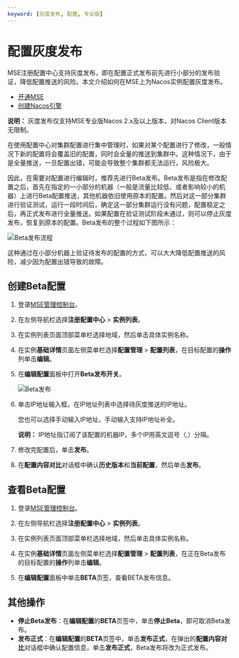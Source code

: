 ```yaml
---
keyword: [灰度发布, 配置, 专业版]
---
```


# 配置灰度发布

MSE注册配置中心支持灰度发布，即在配置正式发布前先进行小部分的发布验证，降低配置推送的风险。本文介绍如何在MSE上为Nacos实例配置灰度发布。

-   [开通MSE](https://www.aliyun.com/product/mse)
-   [创建Nacos引擎](/cn.zh-CN/快速入门/微服务注册配置中心/创建Nacos引擎.md)

**说明：** 灰度发布仅支持MSE专业版Nacos 2.x及以上版本，对Nacos Client版本无限制。

在使用配置中心对集群配置进行集中管理时，如果对某个配置进行了修改，一般情况下新的配置将会覆盖旧的配置，同时会全量的推送到集群中。这种情况下，由于是全量推送，一旦配置出错，可能会导致整个集群都无法运行，风险极大。

因此，在需要对配置进行编辑时，推荐先进行Beta发布。Beta发布是指在修改配置之后，首先在指定的一小部分的机器（一般是流量比较低、或者影响较小的机器）上进行Beta配置推送，其他机器依旧使用原本的配置。然后对这一部分集群进行验证测试，运行一段时间后，确定这一部分集群运行没有问题，配置稳定之后，再正式发布进行全量推送。如果配置在验证测试阶段未通过，则可以停止灰度发布，恢复到原本的配置。Beta发布的整个过程如下图所示：

![Beta发布流程](https://static-aliyun-doc.oss-accelerate.aliyuncs.com/assets/img/zh-CN/9318616261/p294428.png)

这种通过在小部分机器上验证待发布的配置的方式，可以大大降低配置推送的风险，减少因为配置出错导致的故障。

## 创建Beta配置

1.  登录[MSE管理控制台](https://mse.console.aliyun.com)。

2.  在左侧导航栏选择**注册配置中心** \> **实例列表**。

3.  在实例列表页面顶部菜单栏选择地域，然后单击具体实例名称。

4.  在实例**基础详情**页面左侧菜单栏选择**配置管理** \> **配置列表**，在目标配置的**操作**列单击**编辑**。

5.  在**编辑配置**面板中打开**Beta发布开关**。

    ![Beta发布](https://static-aliyun-doc.oss-accelerate.aliyuncs.com/assets/img/zh-CN/9318616261/p294404.png)

6.  单击IP地址输入框，在IP地址列表中选择待灰度推送的IP地址。

    您也可以选择手动输入IP地址，手动输入支持IP地址补全。

    **说明：** IP地址指订阅了该配置的机器IP，多个IP用英文逗号（,）分隔。

7.  修改完配置后，单击**发布**。

8.  在**配置内容对比**对话框中确认**历史版本**和**当前配置**，然后单击**发布**。


## 查看Beta配置

1.  登录[MSE管理控制台](https://mse.console.aliyun.com)。

2.  在左侧导航栏选择**注册配置中心** \> **实例列表**。

3.  在实例列表页面顶部菜单栏选择地域，然后单击具体实例名称。

4.  在实例**基础详情**页面左侧菜单栏选择**配置管理** \> **配置列表**，在正在Beta发布的目标配置的**操作**列单击**编辑**。

5.  在**编辑配置**面板中单击**BETA**页签，查看BETA发布信息。


## 其他操作

-   **停止Beta发布**：在**编辑配置**的**BETA**页签中，单击**停止Beta**，即可取消Beta发布。
-   **发布正式**：在**编辑配置**的**BETA**页签中，单击**发布正式**，在弹出的**配置内容对比**对话框中确认配置信息，单击**发布正式**，Beta发布将改为正式发布。


